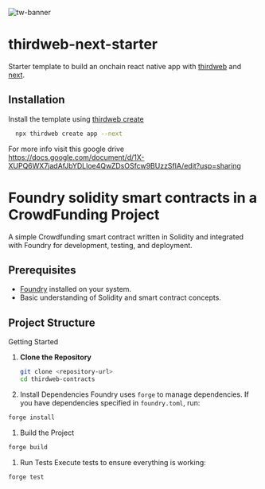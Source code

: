 
![tw-banner](https://github.com/thirdweb-example/next-starter/assets/57885104/20c8ce3b-4e55-4f10-ae03-2fe4743a5ee8)

# thirdweb-next-starter

Starter template to build an onchain react native app with [thirdweb](https://thirdweb.com/) and [next](https://nextjs.org/).

## Installation

Install the template using [thirdweb create](https://portal.thirdweb.com/cli/create)

```bash
  npx thirdweb create app --next
```
For more info visit this google drive https://docs.google.com/document/d/1X-XUPQ6WX7jadAfJbYDLloe4QwZDsOSfcw9BUzzSflA/edit?usp=sharing



# Foundry solidity smart contracts in a CrowdFunding Project
A simple Crowdfunding smart contract written in Solidity and integrated with Foundry for development, testing, and deployment.

## Prerequisites

- [Foundry](https://book.getfoundry.sh/getting-started/installation) installed on your system.
- Basic understanding of Solidity and smart contract concepts.

## Project Structure
Getting Started

1. **Clone the Repository**
   ```bash
   git clone <repository-url>
   cd thirdweb-contracts
   ```

1. Install Dependencies Foundry uses `forge` to manage dependencies. If you have dependencies specified in `foundry.toml`, run:
```bash
forge install
```

1. Build the Project
```bash
forge build
```

1. Run Tests Execute tests to ensure everything is working:
```bash
forge test
```
